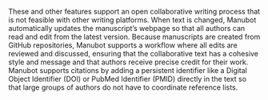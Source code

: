 These and other features support an open collaborative writing process that is not feasible with other writing platforms. When text is changed, Manubot automatically updates the manuscript’s webpage so that all authors can read and edit from the latest version. Because manuscripts are created from GitHub repositories, Manubot supports a workflow where all edits are reviewed and discussed, ensuring that the collaborative text has a cohesive style and message and that authors receive precise credit for their work. Manubot supports citations by adding a persistent identifier like a Digital Object Identifier (DOI) or PubMed Identifier (PMID) directly in the text so that large groups of authors do not have to coordinate reference lists.